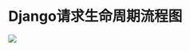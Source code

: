 # Django请求生命周期流程图
![](https://cdn.nlark.com/yuque/0/2022/jpeg/2725910/1641865494472-7dd6bbf1-e7e6-4c43-82ce-44e12e7a372b.jpeg)
